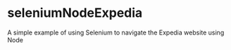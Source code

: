 # seleniumNodeExpedia
A simple example of using Selenium to navigate the Expedia website using Node

